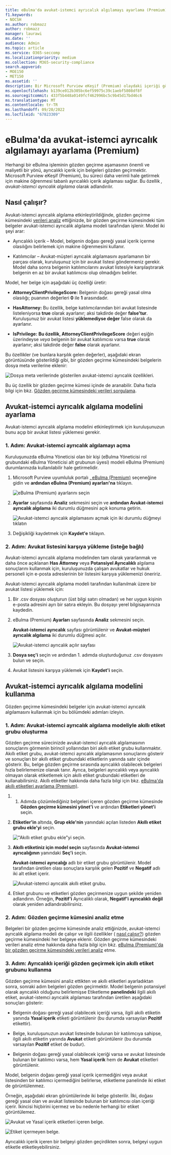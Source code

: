 ```yaml
---
title: eBulma'da avukat-istemci ayrıcalık algılamayı ayarlama (Premium)
f1.keywords:
- NOCSH
ms.author: robmazz
author: robmazz
manager: laurawi
ms.date: ''
audience: Admin
ms.topic: article
ms.service: O365-seccomp
ms.localizationpriority: medium
ms.collection: M365-security-compliance
search.appverid:
- MOE150
- MET150
ms.assetid: ''
description: Bir Microsoft Purview eKeşif (Premium) olaydaki içeriği gözden geçirirken makine öğrenmesi tabanlı ayrıcalıklı içerik algılamasını kullanmak için avukat-istemci ayrıcalık algılama modelini kullanın.
ms.openlocfilehash: b139ce012b305bc6ef59975c39c1aebf5808df8f
ms.sourcegitcommit: 433f5b448a0149fcf462996bc5c9b45d17bd46c6
ms.translationtype: MT
ms.contentlocale: tr-TR
ms.lasthandoff: 09/20/2022
ms.locfileid: "67823309"
---
```

# <a name="set-up-attorney-client-privilege-detection-in-ediscovery-premium"></a>eBulma'da avukat-istemci ayrıcalık algılamayı ayarlama (Premium)

Herhangi bir eBulma işleminin gözden geçirme aşamasının önemli ve maliyetli bir yönü, ayrıcalıklı içerik için belgeleri gözden geçirmektir. Microsoft Purview eKeşif (Premium), bu süreci daha verimli hale getirmek için makine öğrenmesi tabanlı ayrıcalıklı içerik algılaması sağlar. Bu özellik *, avukat-istemci ayrıcalık algılama* olarak adlandırılır.

## <a name="how-does-it-work"></a>Nasıl çalışır?

Avukat-istemci ayrıcalık algılama etkinleştirildiğinde, gözden geçirme kümesindeki [verileri analiz](analyzing-data-in-review-set.md) ettiğinizde, bir gözden geçirme kümesindeki tüm belgeler avukat-istemci ayrıcalık algılama modeli tarafından işlenir. Model iki şeyi arar:

- Ayrıcalıklı içerik – Model, belgenin doğası gereği yasal içerik içerme olasılığını belirlemek için makine öğrenmesini kullanır.

- Katılımcılar – Avukat-müşteri ayrıcalık algılamasını ayarlamanın bir parçası olarak, kuruluşunuz için bir avukat listesi göndermeniz gerekir. Model daha sonra belgenin katılımcılarını avukat listesiyle karşılaştırarak belgenin en az bir avukat katılımcısı olup olmadığını belirler.

Model, her belge için aşağıdaki üç özelliği üretir:

- **AttorneyClientPrivilegeScore:** Belgenin doğası gereği yasal olma olasılığı; puanının değerleri **0** ile **1** arasındadır.

- **HasAttorney:** Bu özellik, belge katılımcılarından biri avukat listesinde listeleniyorsa **true** olarak ayarlanır; aksi takdirde değer **false'tur**. Kuruluşunuz bir avukat listesi **yüklemediyse değer** false olarak da ayarlanır.

- **IsPrivilege:** **Bu özellik, AttorneyClientPrivilegeScore** değeri eşiğin üzerindeyse *veya* belgenin bir avukat katılımcısı varsa **true** olarak ayarlanır; aksi takdirde değer **false** olarak ayarlanır.

Bu özellikler (ve bunlara karşılık gelen değerler), aşağıdaki ekran görüntüsünde gösterildiği gibi, bir gözden geçirme kümesindeki belgelerin dosya meta verilerine eklenir:

![Dosya meta verilerinde gösterilen avukat-istemci ayrıcalık özellikleri.](../media/AeDAttorneyClientPrivilegeMetadata.png)

Bu üç özellik bir gözden geçirme kümesi içinde de aranabilir. Daha fazla bilgi için bkz. [Gözden geçirme kümesindeki verileri sorgulama](review-set-search.md).

## <a name="set-up-the-attorney-client-privilege-detection-model"></a>Avukat-istemci ayrıcalık algılama modelini ayarlama

Avukat-istemci ayrıcalık algılama modelini etkinleştirmek için kuruluşunuzun bunu açıp bir avukat listesi yüklemesi gerekir.

### <a name="step-1-turn-on-attorney-client-privilege-detection"></a>1. Adım: Avukat-istemci ayrıcalık algılamayı açma

Kuruluşunuzda eBulma Yöneticisi olan bir kişi (eBulma Yöneticisi rol grubundaki eBulma Yöneticisi alt grubunun üyesi) modeli eBulma (Premium) durumlarınızda kullanılabilir hale getirmelidir.

1. Microsoft Purview uyumluluk portalı [, eBulma (Premium)](https://go.microsoft.com/fwlink/p/?linkid=2173764) seçeneğine gidin ve **ardından eBulma (Premium) ayarları'na** tıklayın.

   ![eBulma (Premium) ayarlarını seçin](..\media\HistoricalVersions1.png)

2. **Ayarlar** sayfasında **Analiz** sekmesini seçin ve **ardından Avukat-istemci ayrıcalık algılama** iki durumlu düğmesini açık konuma getirin.

   ![Avukat-istemci ayrıcalık algılamasını açmak için iki durumlu düğmeyi tıklatın](..\media\TurnOnAttorneyClientPrivilegeDetection.png)

3. Değişikliği kaydetmek için **Kaydet'e** tıklayın.

### <a name="step-2-upload-a-list-of-attorneys-optional"></a>2. Adım: Avukat listesini karşıya yükleme (isteğe bağlı)

Avukat-istemci ayrıcalık algılama modelinden tam olarak yararlanmak ve daha önce açıklanan **Has Attorney** veya **Potansiyel Ayrıcalıklı** algılama sonuçlarını kullanmak için, kuruluşunuzda çalışan avukatlar ve hukuk personeli için e-posta adreslerinin bir listesini karşıya yüklemenizi öneririz.

Avukat-istemci ayrıcalık algılama modeli tarafından kullanılmak üzere bir avukat listesi yüklemek için:

1. Bir .csv dosyası oluşturun (üst bilgi satırı olmadan) ve her uygun kişinin e-posta adresini ayrı bir satıra ekleyin. Bu dosyayı yerel bilgisayarınıza kaydedin.

2. eBulma (Premium) **Ayarları** sayfasında **Analiz** sekmesini seçin.

   **Avukat-istemci ayrıcalık** sayfası görüntülenir ve **Avukat-müşteri ayrıcalık algılama** iki durumlu düğmesi açılır.

   ![Avukat-istemci ayrıcalık açılır sayfası](..\media\AeDUploadAttorneyList1.png)

3. **Dosya seç'i** seçin ve ardından 1. adımda oluşturduğunuz .csv dosyasını bulun ve seçin.

4. Avukat listesini karşıya yüklemek için **Kaydet'i** seçin.

## <a name="use-the-attorney-client-privilege-detection-model"></a>Avukat-istemci ayrıcalık algılama modelini kullanma

Gözden geçirme kümesindeki belgeler için avukat-istemci ayrıcalık algılamasını kullanmak için bu bölümdeki adımları izleyin.

### <a name="step-1-create-a-smart-tag-group-with-attorney-client-privilege-detection-model"></a>1. Adım: Avukat-istemci ayrıcalık algılama modeliyle akıllı etiket grubu oluşturma

Gözden geçirme sürecinizde avukat-istemci ayrıcalık algılamasının sonuçlarını görmenin birincil yollarından biri akıllı etiket grubu kullanmaktır. Akıllı etiket grubu, avukat-istemci ayrıcalık algılamasının sonuçlarını gösterir ve sonuçları bir akıllı etiket grubundaki etiketlerin yanında satır içinde gösterir. Bu, belge gözden geçirme sırasında ayrıcalıklı olabilecek belgeleri hızla belirlemenize olanak tanır. Ayrıca, belgeleri ayrıcalıklı veya ayrıcalıklı olmayan olarak etiketlemek için akıllı etiket grubundaki etiketleri de kullanabilirsiniz. Akıllı etiketler hakkında daha fazla bilgi için bkz. [eBulma'da akıllı etiketleri ayarlama (Premium)](smart-tags.md).

1. 1. Adımda çözümlediğiniz belgeleri içeren gözden geçirme kümesinde **Gözden geçirme kümesini yönet'i** ve ardından **Etiketleri yönet'i** seçin.

2. **Etiketler'in** altında, **Grup ekle'nin** yanındaki açılan listeden **Akıllı etiket grubu ekle'yi** seçin.

   !["Akıllı etiket grubu ekle"yi seçin.](../media/AeDCreateSmartTag.png)

3. **Akıllı etiketiniz için model seçin** sayfasında **Avukat-istemci ayrıcalığının** yanındaki **Seç'i** seçin.

   **Avukat-istemci ayrıcalığı** adlı bir etiket grubu görüntülenir. Model tarafından üretilen olası sonuçlara karşılık gelen **Pozitif** ve **Negatif** adlı iki alt etiket içerir.

   ![Avukat-istemci ayrıcalık akıllı etiket grubu.](../media/AeDAttorneyClientSmartTagGroup.png)

3. Etiket grubunu ve etiketleri gözden geçirmenize uygun şekilde yeniden adlandırın. Örneğin, **Pozitif'i** Ayrıcalıklı olarak, **Negatif'i** **ayrıcalıklı** **değil** olarak yeniden adlandırabilirsiniz.

### <a name="step-2-analyze-a-review-set"></a>2. Adım: Gözden geçirme kümesini analiz etme

Belgeleri bir gözden geçirme kümesinde analiz ettiğinizde, avukat-istemci ayrıcalık algılama modeli de çalışır ve ilgili özellikler ( [nasıl çalışır?](#how-does-it-work)) gözden geçirme kümesindeki her belgeye eklenir. Gözden geçirme kümesindeki verileri analiz etme hakkında daha fazla bilgi için bkz. [eBulma (Premium)'da bir gözden geçirme kümesindeki verileri analiz](analyzing-data-in-review-set.md) etme.

### <a name="step-3-use-the-smart-tag-group-for-review-of-privileged-content"></a>3. Adım: Ayrıcalıklı içeriği gözden geçirmek için akıllı etiket grubunu kullanma

Gözden geçirme kümesini analiz ettikten ve akıllı etiketleri ayarladıktan sonra, sonraki adım belgeleri gözden geçirmektir. Model belgenin potansiyel olarak ayrıcalıklı olduğunu belirlemişse Etiketleme **panelindeki** ilgili akıllı etiket, avukat-istemci ayrıcalık algılaması tarafından üretilen aşağıdaki sonuçları gösterir:

- Belgenin doğası gereği yasal olabilecek içeriği varsa, ilgili akıllı etiketin yanında **Yasal içerik** etiketi görüntülenir (bu durumda varsayılan **Pozitif** etikettir).

- Belge, kuruluşunuzun avukat listesinde bulunan bir katılımcıya sahipse, ilgili akıllı etiketin yanında **Avukat** etiketi görüntülenir (bu durumda varsayılan **Pozitif** etiket de budur).

- Belgenin doğası gereği yasal olabilecek içeriği varsa *ve* avukat listesinde bulunan bir katılımcı varsa, hem **Yasal içerik**  hem de **Avukat** etiketleri görüntülenir. 

Model, belgenin doğası gereği yasal içerik içermediğini veya avukat listesinden bir katılımcı içermediğini belirlerse, etiketleme panelinde iki etiket de görüntülenmez.

Örneğin, aşağıdaki ekran görüntülerinde iki belge gösterilir. İlki, doğası gereği yasal olan ve avukat listesinde bulunan bir katılımcısı olan içeriği içerir. İkincisi hiçbirini içermez ve bu nedenle herhangi bir etiket görüntülemez.

![Avukat ve Yasal içerik etiketleri içeren belge.](../media/AeDTaggingPanelLegalContentAttorney.png)

![Etiket içermeyen belge.](../media/AeDTaggingPanelNegative.png)

Ayrıcalıklı içerik içeren bir belgeyi gözden geçirdikten sonra, belgeyi uygun etiketle etiketleyebilirsiniz.
